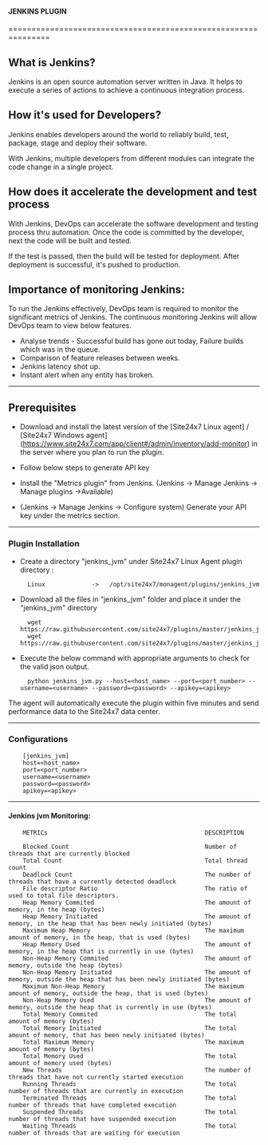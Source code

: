                                 
#### JENKINS PLUGIN
                                                                                               
===============================================================

## What is Jenkins?
	
 Jenkins is an open source automation server written in Java. It helps to execute a series of actions to achieve a continuous integration process. 



## How it's used for Developers?

 Jenkins enables developers around the world to reliably build, test, package, stage and deploy their software.

 With Jenkins, multiple developers from different modules can integrate the code change in a single project. 

## How does it accelerate the development and test process 

 With Jenkins, DevOps can accelerate the software development and testing process thru automation. Once the code is committed by the developer, next the code will be built and tested.

 If the test is passed, then the build will be tested for deployment. After deployment is successful, it's pushed to production.




## Importance of monitoring Jenkins:

To run the Jenkins effectively, DevOps team is required to monitor the significant metrics of Jenkins. The continuous monitoring Jenkins will allow DevOps team to view below features.

- Analyse trends - Successful build has gone out today, Failure builds which was in the queue.
- Comparison of feature releases between weeks.
- Jenkins latency shot up.
- Instant alert when any entity has broken.


---

## Prerequisites

- Download and install the latest version of the [Site24x7 Linux agent] / [Site24x7 Windows agent] (https://www.site24x7.com/app/client#/admin/inventory/add-monitor) in the server where you plan to run the plugin. 

- Follow below steps to generate API key 
- Install the "Metrics plugin" from Jenkins. (Jenkins -> Manage Jenkins -> Manage plugins ->Available)
- (Jenkins -> Manage Jenkins -> Configure system) Generate your API key under the metrics section.

---

### Plugin Installation  

- Create a directory "jenkins_jvm" under Site24x7 Linux Agent plugin directory : 

		Linux             ->   /opt/site24x7/monagent/plugins/jenkins_jvm
      
- Download all the files in "jenkins_jvm" folder and place it under the "jenkins_jvm" directory

		wget https://raw.githubusercontent.com/site24x7/plugins/master/jenkins_jvm/jenkins_jvm.py
		wget https://raw.githubusercontent.com/site24x7/plugins/master/jenkins_jvm/jenkins_jvm.cfg

- Execute the below command with appropriate arguments to check for the valid json output.  

		python jenkins_jvm.py --host=<host_name> --port=<port_number> --username=<username> --password=<password> --apikey=<apikey>


The agent will automatically execute the plugin within five minutes and send performance data to the Site24x7 data center.

---

### Configurations

		[jenkins_jvm]
		host=<host_name> 
		port=<port_number> 
		username=<username> 
		password=<password> 
		apikey=<apikey>

---

#### Jenkins jvm Monitoring:


		METRICs                                            DESCRIPTION
	
		Blocked Count                                      Number of threads that are currently blocked
		Total Count                                        Total thread count
		Deadlock Count                                     The number of threads that have a currently detected deadlock 
		File descriptor Ratio                              The ratio of used to total file descriptors. 
		Heap Memory Commited                               The amount of memory, in the heap (bytes)
		Heap Memory Initiated                              The amount of memory, in the heap that has been newly initiated (bytes)
		Maximum Heap Memory                                The maximum amount of memory, in the heap, that is used (bytes)
		Heap Memory Used                                   The amount of memory, in the heap that is currently in use (bytes)
		Non-Heap Memory Commited                           The amount of memory, outside the heap (bytes)
		Non-Heap Memory Initiated                          The amount of memory, outside the heap that has been newly initiated (bytes)
		Maximum Non-Heap Memory                            The maximum amount of memory, outside the heap, that is used (bytes)
		Non-Heap Memory Used                               The amount of memory, outside the heap that is currently in use (bytes)
		Total Memory Commited                              The total amount of memory (bytes)
		Total Memory Initiated                             The total amount of memory, that has been newly initiated (bytes)
		Total Maximum Memory                               The maximum amount of memory (bytes)
		Total Memory Used                                  The total amount of memory used (bytes)
		New Threads                                        The number of threads that have not currently started execution
		Running Threads                                    The total number of threads that are currently in execution
		Terminated Threads                                 The total number of threads that have completed execution
		Suspended Threads                                  The total number of threads that have suspended execution
		Waiting Threads                                    The total number of threads that are waiting for execution
